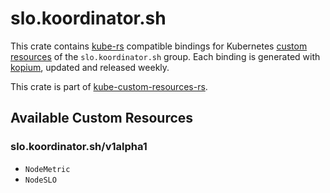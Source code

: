<!--
SPDX-FileCopyrightText: The kube-custom-resources-rs Authors
SPDX-License-Identifier: 0BSD
 -->

# slo.koordinator.sh

This crate contains [kube-rs](https://kube.rs/) compatible bindings for Kubernetes [custom resources](https://kubernetes.io/docs/tasks/extend-kubernetes/custom-resources/custom-resource-definitions/) of the `slo.koordinator.sh` group. Each binding is generated with [kopium](https://github.com/kube-rs/kopium), updated and released weekly.

This crate is part of [kube-custom-resources-rs](https://github.com/metio/kube-custom-resources-rs).

## Available Custom Resources

### slo.koordinator.sh/v1alpha1
- `NodeMetric`
- `NodeSLO`
